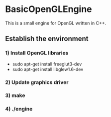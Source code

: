 # BasicOpenGLEngine

This is a small engine for OpenGL written in C++.

## Establish the environment

### 1) Install OpenGL libraries
- sudo apt-get install freeglut3-dev
- sudo apt-get install libglew1.6-dev

### 2) Update graphics driver
### 3) make
### 4) ./engine
